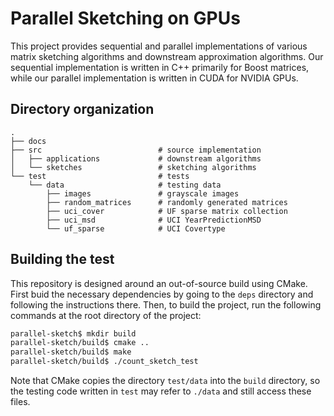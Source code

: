 # Parallel Sketching on GPUs
This project provides sequential and parallel implementations of various matrix
sketching algorithms and downstream approximation algorithms. Our sequential
implementation is written in C++ primarily for Boost matrices, while our
parallel implementation is written in CUDA for NVIDIA GPUs.

## Directory organization
```
.
├── docs
├── src                          # source implementation
│   ├── applications             # downstream algorithms
│   └── sketches                 # sketching algorithms
└── test                         # tests
    └── data                     # testing data
        ├── images               # grayscale images
        ├── random_matrices      # randomly generated matrices
        ├── uci_cover            # UF sparse matrix collection
        ├── uci_msd              # UCI YearPredictionMSD
        └── uf_sparse            # UCI Covertype
```

## Building the test
This repository is designed around an out-of-source build using CMake. First
buid the necessary dependencies by going to the `deps` directory and following
the instructions there. Then, to build the project, run the following commands
at the root directory of the project:
```bash
parallel-sketch$ mkdir build
parallel-sketch/build$ cmake ..
parallel-sketch/build$ make
parallel-sketch/build$ ./count_sketch_test
```
Note that CMake copies the directory `test/data` into the `build` directory, so
the testing code written in `test` may refer to `./data` and still access these
files.
